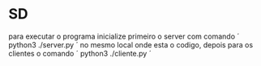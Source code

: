 # SD
 para executar o programa inicialize primeiro o server com comando  ´  python3 ./server.py  ´  no mesmo local onde esta o codigo, depois para os clientes o comando ´ python3 ./cliente.py ´
